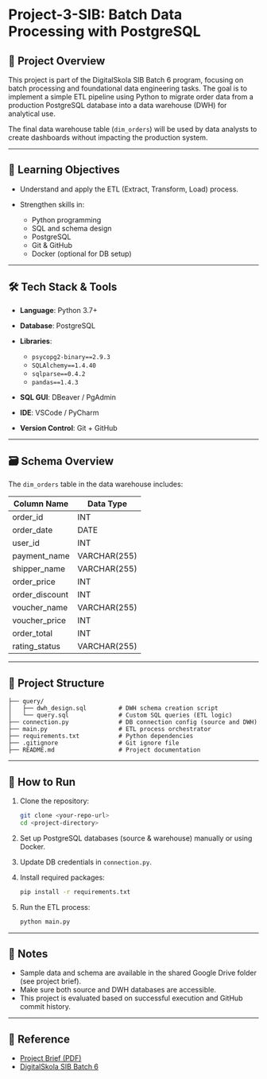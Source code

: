 # Project-3-SIB: Batch Data Processing with PostgreSQL

## 📌 Project Overview

This project is part of the DigitalSkola SIB Batch 6 program, focusing on batch processing and foundational data engineering tasks. The goal is to implement a simple ETL pipeline using Python to migrate order data from a production PostgreSQL database into a data warehouse (DWH) for analytical use.

The final data warehouse table (`dim_orders`) will be used by data analysts to create dashboards without impacting the production system.

---

## 🧠 Learning Objectives

* Understand and apply the ETL (Extract, Transform, Load) process.
* Strengthen skills in:

  * Python programming
  * SQL and schema design
  * PostgreSQL
  * Git & GitHub
  * Docker (optional for DB setup)

---

## 🛠️ Tech Stack & Tools

* **Language**: Python 3.7+
* **Database**: PostgreSQL
* **Libraries**:

  * `psycopg2-binary==2.9.3`
  * `SQLAlchemy==1.4.40`
  * `sqlparse==0.4.2`
  * `pandas==1.4.3`
* **SQL GUI**: DBeaver / PgAdmin
* **IDE**: VSCode / PyCharm
* **Version Control**: Git + GitHub

---

## 🗃️ Schema Overview

The `dim_orders` table in the data warehouse includes:

| Column Name     | Data Type    |
| --------------- | ------------ |
| order\_id       | INT          |
| order\_date     | DATE         |
| user\_id        | INT          |
| payment\_name   | VARCHAR(255) |
| shipper\_name   | VARCHAR(255) |
| order\_price    | INT          |
| order\_discount | INT          |
| voucher\_name   | VARCHAR(255) |
| voucher\_price  | INT          |
| order\_total    | INT          |
| rating\_status  | VARCHAR(255) |

---

## 📁 Project Structure

```
├── query/
│   ├── dwh_design.sql         # DWH schema creation script
│   └── query.sql              # Custom SQL queries (ETL logic)
├── connection.py              # DB connection config (source and DWH)
├── main.py                    # ETL process orchestrator
├── requirements.txt           # Python dependencies
├── .gitignore                 # Git ignore file
├── README.md                  # Project documentation
```

---

## 🚀 How to Run

1. Clone the repository:

   ```bash
   git clone <your-repo-url>
   cd <project-directory>
   ```

2. Set up PostgreSQL databases (source & warehouse) manually or using Docker.

3. Update DB credentials in `connection.py`.

4. Install required packages:

   ```bash
   pip install -r requirements.txt
   ```

5. Run the ETL process:

   ```bash
   python main.py
   ```

---

## 📝 Notes

* Sample data and schema are available in the shared Google Drive folder (see project brief).
* Make sure both source and DWH databases are accessible.
* This project is evaluated based on successful execution and GitHub commit history.

---

## 📌 Reference

* [Project Brief (PDF)](./Tugas%20Project%203.pdf)
* [DigitalSkola SIB Batch 6](https://digitalskola.com)
